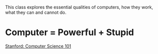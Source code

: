 This class explores the essential qualities of computers, how they work, what they can and cannot do.

# Computer = Powerful + Stupid

[Stanford: Computer Science 101](https://lagunita.stanford.edu/courses/Engineering/CS101/Summer2014/course/ "Computer Science 101")
